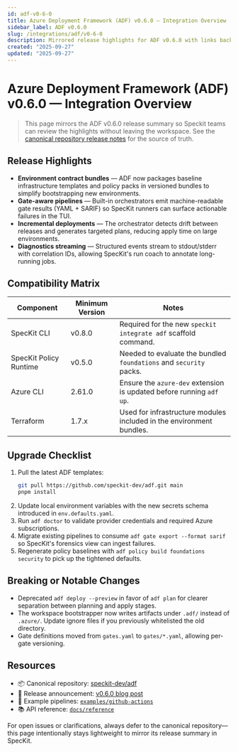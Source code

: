```yaml
---
id: adf-v0-6-0
title: Azure Deployment Framework (ADF) v0.6.0 — Integration Overview
sidebar_label: ADF v0.6.0
slug: /integrations/adf/v0-6-0
description: Mirrored release highlights for ADF v0.6.0 with links back to the canonical repository.
created: "2025-09-27"
updated: "2025-09-27"
---
```


# Azure Deployment Framework (ADF) v0.6.0 — Integration Overview

> This page mirrors the ADF v0.6.0 release summary so Speckit teams can review the highlights without leaving the workspace. See the [canonical repository release notes](https://github.com/speckit-dev/adf/releases/tag/v0.6.0) for the source of truth.

## Release Highlights

- **Environment contract bundles** — ADF now packages baseline infrastructure templates and policy packs in versioned bundles to simplify bootstrapping new environments.
- **Gate-aware pipelines** — Built-in orchestrators emit machine-readable gate results (YAML + SARIF) so SpecKit runners can surface actionable failures in the TUI.
- **Incremental deployments** — The orchestrator detects drift between releases and generates targeted plans, reducing apply time on large environments.
- **Diagnostics streaming** — Structured events stream to stdout/stderr with correlation IDs, allowing SpecKit's run coach to annotate long-running jobs.

## Compatibility Matrix

| Component | Minimum Version | Notes |
|-----------|-----------------|-------|
| SpecKit CLI | v0.8.0 | Required for the new `speckit integrate adf` scaffold command. |
| SpecKit Policy Runtime | v0.5.0 | Needed to evaluate the bundled `foundations` and `security` packs. |
| Azure CLI | 2.61.0 | Ensure the `azure-dev` extension is updated before running `adf up`. |
| Terraform | 1.7.x | Used for infrastructure modules included in the environment bundles. |

## Upgrade Checklist

1. Pull the latest ADF templates:
   ```bash
   git pull https://github.com/speckit-dev/adf.git main
   pnpm install
   ```
2. Update local environment variables with the new secrets schema introduced in `env.defaults.yaml`.
3. Run `adf doctor` to validate provider credentials and required Azure subscriptions.
4. Migrate existing pipelines to consume `adf gate export --format sarif` so SpecKit's forensics view can ingest failures.
5. Regenerate policy baselines with `adf policy build foundations security` to pick up the tightened defaults.

## Breaking or Notable Changes

- Deprecated `adf deploy --preview` in favor of `adf plan` for clearer separation between planning and apply stages.
- The workspace bootstrapper now writes artifacts under `.adf/` instead of `.azure/`. Update ignore files if you previously whitelisted the old directory.
- Gate definitions moved from `gates.yaml` to `gates/*.yaml`, allowing per-gate versioning.

## Resources

- 📦 Canonical repository: [speckit-dev/adf](https://github.com/speckit-dev/adf)
- 📰 Release announcement: [v0.6.0 blog post](https://github.com/speckit-dev/adf/discussions/72)
- 🧪 Example pipelines: [`examples/github-actions`](https://github.com/speckit-dev/adf/tree/main/examples/github-actions)
- 📚 API reference: [`docs/reference`](https://github.com/speckit-dev/adf/tree/main/docs/reference)

For open issues or clarifications, always defer to the canonical repository—this page intentionally stays lightweight to mirror its release summary in SpecKit.
